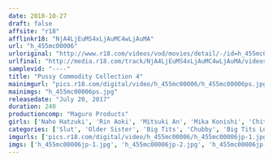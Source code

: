 ```yaml
---
date: 2018-10-27
draft: false
affsite: "r18"
afflinkr18: "NjA4LjEuMS4xLjAuMC4wLjAuMA"
url: "h_455mc00006"
urloriginal: "http://www.r18.com/videos/vod/movies/detail/-/id=h_455mc00006"
urlfinal: "http://media.r18.com/track/NjA4LjEuMS4xLjAuMC4wLjAuMA/videos/vod/movies/detail/-/id=h_455mc00006"
samplevid: "----"
title: "Pussy Commodity Collection 4"
mainimgurl: "pics.r18.com/digital/video/h_455mc00006/h_455mc00006ps.jpg"
mainimgs: "h_455mc00006ps.jpg"
releasedate: "July 20, 2017"
duration: 240
productioncomp: "Maguro Products"
girls: ['Naho Hatzuki', 'Rin Aoki', 'Mitsuki An', 'Mika Konishi', 'Chitose Saegusa']
categories: ['Slut', 'Older Sister', 'Big Tits', 'Chubby', 'Big Tits Lover', 'Ass Lover', 'Compilation', 'Over 4 Hours', 'Hi-Def']
imgurls: ['pics.r18.com/digital/video/h_455mc00006/h_455mc00006jp-1.jpg', 'pics.r18.com/digital/video/h_455mc00006/h_455mc00006jp-2.jpg', 'pics.r18.com/digital/video/h_455mc00006/h_455mc00006jp-3.jpg', 'pics.r18.com/digital/video/h_455mc00006/h_455mc00006jp-4.jpg', 'pics.r18.com/digital/video/h_455mc00006/h_455mc00006jp-5.jpg', 'pics.r18.com/digital/video/h_455mc00006/h_455mc00006jp-6.jpg', 'pics.r18.com/digital/video/h_455mc00006/h_455mc00006jp-7.jpg', 'pics.r18.com/digital/video/h_455mc00006/h_455mc00006jp-8.jpg', 'pics.r18.com/digital/video/h_455mc00006/h_455mc00006jp-9.jpg', 'pics.r18.com/digital/video/h_455mc00006/h_455mc00006jp-10.jpg', 'pics.r18.com/digital/video/h_455mc00006/h_455mc00006jp-11.jpg', 'pics.r18.com/digital/video/h_455mc00006/h_455mc00006jp-12.jpg', 'pics.r18.com/digital/video/h_455mc00006/h_455mc00006jp-13.jpg', 'pics.r18.com/digital/video/h_455mc00006/h_455mc00006jp-14.jpg', 'pics.r18.com/digital/video/h_455mc00006/h_455mc00006jp-15.jpg', 'pics.r18.com/digital/video/h_455mc00006/h_455mc00006jp-16.jpg', 'pics.r18.com/digital/video/h_455mc00006/h_455mc00006jp-17.jpg', 'pics.r18.com/digital/video/h_455mc00006/h_455mc00006jp-18.jpg', 'pics.r18.com/digital/video/h_455mc00006/h_455mc00006jp-19.jpg', 'pics.r18.com/digital/video/h_455mc00006/h_455mc00006jp-20.jpg']
imgs: ['h_455mc00006jp-1.jpg', 'h_455mc00006jp-2.jpg', 'h_455mc00006jp-3.jpg', 'h_455mc00006jp-4.jpg', 'h_455mc00006jp-5.jpg', 'h_455mc00006jp-6.jpg', 'h_455mc00006jp-7.jpg', 'h_455mc00006jp-8.jpg', 'h_455mc00006jp-9.jpg', 'h_455mc00006jp-10.jpg', 'h_455mc00006jp-11.jpg', 'h_455mc00006jp-12.jpg', 'h_455mc00006jp-13.jpg', 'h_455mc00006jp-14.jpg', 'h_455mc00006jp-15.jpg', 'h_455mc00006jp-16.jpg', 'h_455mc00006jp-17.jpg', 'h_455mc00006jp-18.jpg', 'h_455mc00006jp-19.jpg', 'h_455mc00006jp-20.jpg']
---
```

